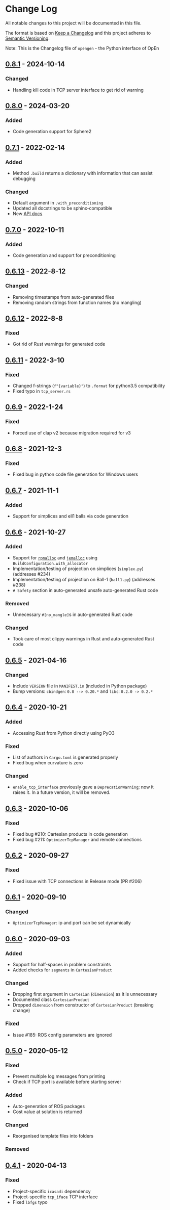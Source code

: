 # Change Log

All notable changes to this project will be documented in this file.

The format is based on [Keep a Changelog](http://keepachangelog.com/)
and this project adheres to [Semantic Versioning](http://semver.org/).

Note: This is the Changelog file of `opengen` - the Python interface of OpEn



## [0.8.1] - 2024-10-14

### Changed

- Handling kill code in TCP server interface to get rid of warning

## [0.8.0] - 2024-03-20

### Added

* Code generation support for Sphere2

## [0.7.1] - 2022-02-14

### Added

* Method `.build` returns a dictionary with information that can assist debugging


### Changed

* Default argument in `.with_preconditioning`
* Updated all docstrings to be sphinx-compatible
* New [API docs](https://alphaville.github.io/optimization-engine/api-dox/html/)


## [0.7.0] - 2022-10-11

### Added

* Code generation and support for preconditioning 


## [0.6.13] - 2022-8-12

### Changed

* Removing timestamps from auto-generated files 
* Removing random strings from function names (no mangling)


## [0.6.12] - 2022-8-8

### Fixed 

* Got rid of Rust warnings for generated code


## [0.6.11] - 2022-3-10

### Fixed

* Changed f-strings (`f"{variable}"`) to `.format` for python3.5 compatibility
* Fixed typo in `tcp_server.rs`

## [0.6.9] - 2022-1-24

### Fixed

* Forced use of clap v2 because migration required for v3

## [0.6.8] - 2021-12-3

### Fixed

* Fixed bug in python code file generation for Windows users

## [0.6.7] - 2021-11-1

### Added

* Support for simplices and ell1 balls via code generation


## [0.6.6] - 2021-10-27

### Added

* Support for [`rpmalloc`](https://github.com/EmbarkStudios/rpmalloc-rs) and [`jemalloc`](https://github.com/gnzlbg/jemallocator) using `BuildConfiguration.with_allocator`
* Implementation/testing of projection on simplices (`simplex.py`) (addresses #234)
* Implementation/testing of projection on Ball-1 (`ball1.py`) (addresses #238)
* `# Safety` section in auto-generated unsafe auto-generated Rust code


### Removed 

* Unnecessary `#[no_mangle]`s in auto-generated Rust code

### Changed

* Took care of most clippy warnings in Rust and auto-generated Rust code


## [0.6.5] - 2021-04-16

### Changed

* Include `VERSION` file in `MANIFEST.in` (included in Python package)
* Bump versions: `cbindgen`: `0.8 --> 0.20.*` and `libc`: `0.2.0 -> 0.2.*` 


## [0.6.4] - 2020-10-21

### Added

* Accessing Rust from Python directly using PyO3 

### Fixed

* List of authors in `Cargo.toml` is generated properly
* Fixed bug when curvature is zero

### Changed

* `enable_tcp_interface` previously gave a `DeprecationWarning`; now it raises it. In a future version, it will be removed. 


## [0.6.3] - 2020-10-06

### Fixed

* Fixed bug #210: Cartesian products in code generation
* Fixed bug #211: `OptimizerTcpManager` and remote connections


## [0.6.2] - 2020-09-27

### Fixed

* Fixed issue with TCP connections in Release mode (PR #206)


## [0.6.1] - 2020-09-10

### Changed

* `OptimizerTcpManager`: ip and port can be set dynamically


## [0.6.0] - 2020-09-03

### Added 

* Support for half-spaces in problem constraints
* Added checks for `segments` in `CartesianProduct`

### Changed

* Dropping first argument in `Cartesian` (`dimension`) as it is unnecessary
* Documented class `CartesianProduct`
* Dropped `dimension` from constructor of `CartesianProduct` (breaking change)

### Fixed

* Issue #185: ROS config parameters are ignored


## [0.5.0] - 2020-05-12

### Fixed

* Prevent multiple log messages from printing
* Check if TCP port is available before starting server 

### Added

* Auto-generation of ROS packages
* Cost value at solution is returned

### Changed

* Reorganised template files into folders

### Removed


## [0.4.1] - 2020-04-13

### Fixed

* Project-specific `icasadi` dependency
* Project-specific `tcp_iface` TCP interface
* Fixed `lbfgs` typo

[0.8.1]: https://github.com/alphaville/optimization-engine/compare/opengen-0.8.0...opengen-0.8.1
[0.8.0]: https://github.com/alphaville/optimization-engine/compare/opengen-0.7.1...opengen-0.8.0
[0.7.1]: https://github.com/alphaville/optimization-engine/compare/opengen-0.7.0...opengen-0.7.1
[0.7.0]: https://github.com/alphaville/optimization-engine/compare/opengen-0.6.13...opengen-0.7.0
[0.6.13]: https://github.com/alphaville/optimization-engine/compare/opengen-0.6.12...opengen-0.6.13
[0.6.12]: https://github.com/alphaville/optimization-engine/compare/opengen-0.6.11...opengen-0.6.12
[0.6.11]: https://github.com/alphaville/optimization-engine/compare/opengen-0.6.9...opengen-0.6.11
[0.6.9]: https://github.com/alphaville/optimization-engine/compare/opengen-0.6.8...opengen-0.6.9
[0.6.8]: https://github.com/alphaville/optimization-engine/compare/opengen-0.6.7...opengen-0.6.8
[0.6.7]: https://github.com/alphaville/optimization-engine/compare/opengen-0.6.6...opengen-0.6.7
[0.6.6]: https://github.com/alphaville/optimization-engine/compare/opengen-0.6.5...opengen-0.6.6
[0.6.5]: https://github.com/alphaville/optimization-engine/compare/opengen-0.6.4...opengen-0.6.5
[0.6.4]: https://github.com/alphaville/optimization-engine/compare/opengen-0.6.3...opengen-0.6.4
[0.6.3]: https://github.com/alphaville/optimization-engine/compare/opengen-0.6.2...opengen-0.6.3
[0.6.2]: https://github.com/alphaville/optimization-engine/compare/opengen-0.6.1...opengen-0.6.2
[0.6.1]: https://github.com/alphaville/optimization-engine/compare/opengen-v0.6.0...opengen-0.6.1
[0.6.0]: https://github.com/alphaville/optimization-engine/compare/opengen-v0.5.0...opengen-0.6.0
[0.5.0]: https://github.com/alphaville/optimization-engine/compare/opengen-0.4.1...opengen-v0.5.0
[0.4.1]: https://github.com/alphaville/optimization-engine/compare/opengen-0.4.1...master
